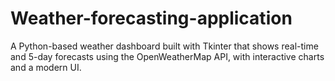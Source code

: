 # Weather-forecasting-application
A Python-based weather dashboard built with Tkinter that shows real-time and 5-day forecasts using the OpenWeatherMap API, with interactive charts and a modern UI.

